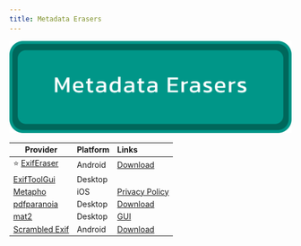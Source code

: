 ```yaml
---
title: Metadata Erasers
---
```


![Cover](../../assets/metadata-erasers.png)

| Provider | Platform | Links |
| --- | :-- | :-- |
| :star: [ExifEraser](https://github.com/Tommy-Geenexus/exif-eraser) | Android | [Download](https://github.com/Tommy-Geenexus/exif-eraser#download) |
| [ExifToolGui](https://github.com/FrankBijnen/ExifToolGui/) | Desktop | |
| [Metapho](https://apps.apple.com/us/app/metapho/id914457352) | iOS | [Privacy Policy](https://zininworks.com/privacy) |
| [pdfparanoia](https://github.com/kanzure/pdfparanoia) | Desktop | [Download](https://github.com/FrankBijnen/ExifToolGui/releases/latest) |
| [mat2](https://0xacab.org/jvoisin/mat2) | Desktop | [GUI](https://gitlab.com/rmnvgr/metadata-cleaner) |
| [Scrambled Exif](https://gitlab.com/juanitobananas/scrambled-exif) | Android | [Download](https://gitlab.com/juanitobananas/scrambled-exif#download-it) |